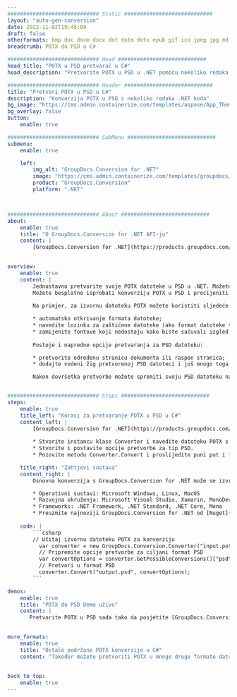 ```yaml
---
############################# Static ############################
layout: "auto-gen-conversion"
date: 2022-11-02T19:45:09
draft: false
otherformats: bmp doc docm docx dot dotm dotx epub gif ico jpeg jpg md odt ott pdf png psd rtf tex tif tiff txt xps
breadcrumb: POTX do PSD u C#

############################# Head ############################
head_title: "POTX u PSD pretvarač u C#"
head_description: "Pretvorite POTX u PSD u .NET pomoću nekoliko redaka koda. Koristite GroupDocs Document Conversion API za pretvaranje preko 160 formata datoteka."

############################# Header ############################
title: "Pretvori POTX u PSD u C#"
description: "Konverzija POTX u PSD s nekoliko redaka .NET koda"
bg_image: "https://cms.admin.containerize.com/templates/aspose/App_Themes/V3/images/bg/header1.png"
bg_overlay: false
button:
    enable: true

############################# SubMenu ############################
submenu:
    enable: true

    left:
        img_alt: "GroupDocs.Conversion for .NET"
        image: "https://cms.admin.containerize.com/templates/groupdocs/images/product-logos/90x90-noborder/groupdocs-conversion-net.png"
        product: "GroupDocs.Conversion"
        platform: ".NET"



############################# About ############################
about:
    enable: true
    title: "O GroupDocs.Conversion for .NET API-ju"
    content: |
        [GroupDocs.Conversion for .NET](https://products.groupdocs.com/conversion/net/) može se koristiti za pretvaranje Microsoft Worda, Excela, PowerPointa, PDF-a, Visio i drugih formata. GroupDocs.Conversion je samostalni API koji je prikladan za pozadinske i interne sustave gdje su potrebne visoke performanse. Ne ovisi o softveru poput Microsofta ili Open Officea.
    

overview:
    enable: true
    content: |
        Jednostavno pretvorite svoje POTX datoteke u PSD u .NET. Možete koristiti samo nekoliko C# linija koda na bilo kojoj platformi po vašem izboru kao što su - Windows, Linux, macOS.
        Možete besplatno isprobati konverziju POTX u PSD i procijeniti kvalitetu rezultata konverzije. Uz jednostavne scenarije konverzije datoteka, možete isprobati naprednije opcije za učitavanje izvorne POTX datoteke i za spremanje izlaznog PSD rezultata. 
        
        Na primjer, za izvornu datoteku POTX možete koristiti sljedeće opcije učitavanja:

        * automatsko otkrivanje formata datoteke;
        * navedite lozinku za zaštićene datoteke (ako format datoteke to podržava);
        * zamijenite fontove koji nedostaju kako biste sačuvali izgled dokumenta.
        
        Postoje i napredne opcije pretvaranja za PSD datoteku:

        * pretvorite određenu stranicu dokumenta ili raspon stranica;
        * dodajte vodeni žig pretvorenoj PSD datoteci i još mnogo toga.

        Nakon dovršetka pretvorbe možete spremiti svoju PSD datoteku na lokalnu stazu datoteke ili bilo koju pohranu treće strane kao što su FTP, Amazon S3, Google Drive, Dropbox itd. Imajte na umu - da pretvorite POTX u {{ TO}} nema potrebe za instaliranjem bilo kakvog dodatnog softvera - poput MS Officea, Open Officea, Adobe Acrobat Readera itd.


############################# Steps ############################
steps:
    enable: true
    title_left: "Koraci za pretvaranje POTX u PSD u C#"
    content_left: |
        [GroupDocs.Conversion for .NET](https://products.groupdocs.com/conversion/net/) programerima olakšava pretvaranje POTX datoteke u PSD s nekoliko redaka koda.
        
        * Stvorite instancu klase Converter i navedite datoteku POTX s punim putem
        * Stvorite i postavite opcije pretvorbe za tip PSD.
        * Pozovite metodu Converter.Convert i proslijedite puni put i format (PSD) kao parametar

    title_right: "Zahtjevi sustava"
    content_right: |
        Osnovna konverzija s GroupDocs.Conversion for .NET može se izvršiti u samo nekoliko jednostavnih koraka. Naši API-ji podržani su na svim glavnim platformama i operativnim sustavima. Prije izvršavanja koda u nastavku, provjerite imate li sljedeće preduvjete instalirane na vašem sustavu.

        * Operativni sustavi: Microsoft Windows, Linux, MacOS
        * Razvojna okruženja: Microsoft Visual Studio, Xamarin, MonoDevelop
        * Frameworks: .NET Framework, .NET Standard, .NET Core, Mono
        * Preuzmite najnoviji GroupDocs.Conversion for .NET od [Nuget](https://www.nuget.org/packages/groupdocs.conversion)
         
    code: |
        ```csharp    
        // Učitaj izvornu datoteku POTX za konverziju
          var converter = new GroupDocs.Conversion.Converter("input.potx");
          // Pripremite opcije pretvorbe za ciljani format PSD
          var convertOptions = converter.GetPossibleConversions()["psd"].ConvertOptions;
          // Pretvori u format PSD
          converter.Convert("output.psd", convertOptions);
        ```

demos:
    enable: true
    title: "POTX do PSD Demo uživo"
    content: |
       Pretvorite POTX u PSD sada tako da posjetite [GroupDocs.Conversion App](https://products.groupdocs.app/conversion/family) web mjesto. Online demo ima sljedeće prednosti
          

more_formats:
    enable: true
    title: "Ostale podržane POTX konverzije u C#"
    content: "Također možete pretvoriti POTX u mnoge druge formate datoteka. Pogledajte popis u nastavku."
       
       
back_to_top:
    enable: true
---
```

